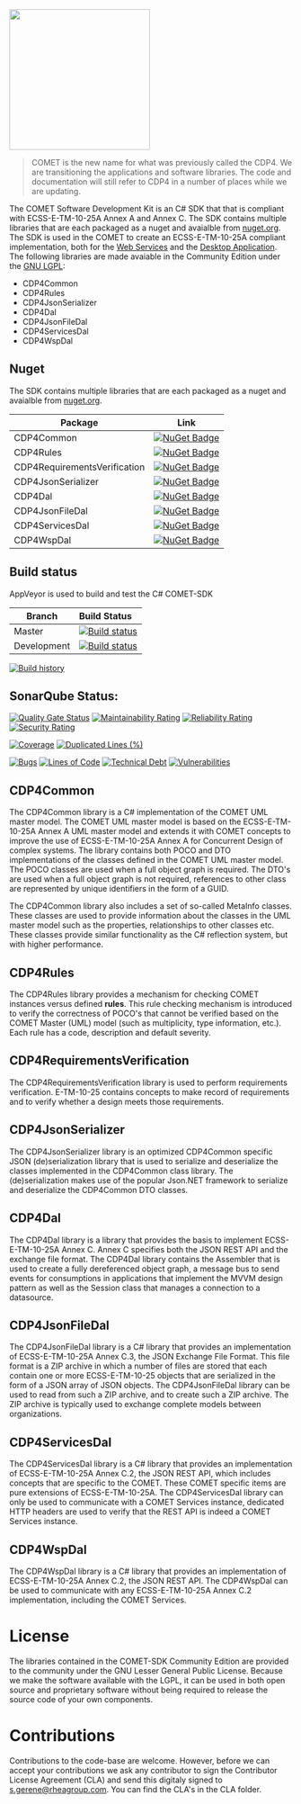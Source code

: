 <img src="https://github.com/RHEAGROUP/COMET-SDK-Community-Edition/raw/master/Comet_Logo.png" width="250">

> COMET is the new name for what was previously called the CDP4. We are transitioning the applications and software libraries. The code and documentation will still refer to CDP4 in a number of places while we are updating.

The COMET Software Development Kit is an C# SDK that that is compliant with ECSS-E-TM-10-25A Annex A and Annex C. The SDK contains multiple libraries that are each packaged as a nuget and avaialble from [nuget.org](https://www.nuget.org/packages?q=cdp4). The SDK is used in the COMET to create an ECSS-E-TM-10-25A compliant implementation, both for the [Web Services](https://github.com/RHEAGROUP/COMET-WebServices-Community-Edition) and the [Desktop Application](https://github.com/RHEAGROUP/COMET-IME-Community-Edition). The following libraries are made avaiable in the Community Edition under the [GNU LGPL](https://www.gnu.org/licenses/lgpl-3.0.html):

  - CDP4Common
  - CDP4Rules
  - CDP4JsonSerializer
  - CDP4Dal
  - CDP4JsonFileDal
  - CDP4ServicesDal
  - CDP4WspDal

## Nuget

The SDK contains multiple libraries that are each packaged as a nuget and avaialble from [nuget.org](https://www.nuget.org/packages?q=cdp4).

Package | Link
--------|--------
CDP4Common | [![NuGet Badge](https://buildstats.info/nuget/CDP4Common-CE)](https://buildstats.info/nuget/CDP4Common-CE)
CDP4Rules | [![NuGet Badge](https://buildstats.info/nuget/CDP4Rules-CE)](https://buildstats.info/nuget/CDP4Rules-CE)
CDP4RequirementsVerification | [![NuGet Badge](https://buildstats.info/nuget/CDP4Rules-CE)](https://buildstats.info/nuget/CDP4RequirementsVerification-CE)
CDP4JsonSerializer | [![NuGet Badge](https://buildstats.info/nuget/CDP4JsonSerializer-CE)](https://buildstats.info/nuget/CDP4JsonSerializer-CE)
CDP4Dal | [![NuGet Badge](https://buildstats.info/nuget/CDP4Dal-CE)](https://buildstats.info/nuget/CDP4Dal-CE)
CDP4JsonFileDal | [![NuGet Badge](https://buildstats.info/nuget/CDP4JsonFileDal-CE)](https://buildstats.info/nuget/CDP4JsonFileDal-CE)
CDP4ServicesDal | [![NuGet Badge](https://buildstats.info/nuget/CDP4ServicesDal-CE)](https://buildstats.info/nuget/CDP4ServicesDal-CE)
CDP4WspDal | [![NuGet Badge](https://buildstats.info/nuget/CDP4WspDal-CE)](https://buildstats.info/nuget/CDP4WspDal-CE)

## Build status

AppVeyor is used to build and test the C# COMET-SDK

Branch | Build Status
------- | :------------
Master |  [![Build status](https://ci.appveyor.com/api/projects/status/393r6isv68rlpr51/branch/master?svg=true)](https://ci.appveyor.com/project/rheagroup/cdp4-sdk-community-edition/branch/master)
Development |  [![Build status](https://ci.appveyor.com/api/projects/status/393r6isv68rlpr51/branch/development?svg=true)](https://ci.appveyor.com/project/rheagroup/cdp4-sdk-community-edition/branch/development)

[![Build history](https://buildstats.info/appveyor/chart/rheagroup/cdp4-sdk-community-edition)](https://ci.appveyor.com/project/rheagroup/cdp4-sdk-community-edition/history)

## SonarQube Status:
[![Quality Gate Status](https://sonarcloud.io/api/project_badges/measure?project=RHEAGROUP_CDP4-SDK-Community-Edition&metric=alert_status)](https://sonarcloud.io/dashboard?id=RHEAGROUP_CDP4-SDK-Community-Edition)
[![Maintainability Rating](https://sonarcloud.io/api/project_badges/measure?project=RHEAGROUP_CDP4-SDK-Community-Edition&metric=sqale_rating)](https://sonarcloud.io/dashboard?id=RHEAGROUP_CDP4-SDK-Community-Edition)
[![Reliability Rating](https://sonarcloud.io/api/project_badges/measure?project=RHEAGROUP_CDP4-SDK-Community-Edition&metric=reliability_rating)](https://sonarcloud.io/dashboard?id=RHEAGROUP_CDP4-SDK-Community-Edition)
[![Security Rating](https://sonarcloud.io/api/project_badges/measure?project=RHEAGROUP_CDP4-SDK-Community-Edition&metric=security_rating)](https://sonarcloud.io/dashboard?id=RHEAGROUP_CDP4-SDK-Community-Edition)

[![Coverage](https://sonarcloud.io/api/project_badges/measure?project=RHEAGROUP_CDP4-SDK-Community-Edition&metric=coverage)](https://sonarcloud.io/dashboard?id=RHEAGROUP_CDP4-SDK-Community-Edition)
[![Duplicated Lines (%)](https://sonarcloud.io/api/project_badges/measure?project=RHEAGROUP_CDP4-SDK-Community-Edition&metric=duplicated_lines_density)](https://sonarcloud.io/dashboard?id=RHEAGROUP_CDP4-SDK-Community-Edition)

[![Bugs](https://sonarcloud.io/api/project_badges/measure?project=RHEAGROUP_CDP4-SDK-Community-Edition&metric=bugs)](https://sonarcloud.io/dashboard?id=RHEAGROUP_CDP4-SDK-Community-Edition)
[![Lines of Code](https://sonarcloud.io/api/project_badges/measure?project=RHEAGROUP_CDP4-SDK-Community-Edition&metric=ncloc)](https://sonarcloud.io/dashboard?id=RHEAGROUP_CDP4-SDK-Community-Edition)
[![Technical Debt](https://sonarcloud.io/api/project_badges/measure?project=RHEAGROUP_CDP4-SDK-Community-Edition&metric=sqale_index)](https://sonarcloud.io/dashboard?id=RHEAGROUP_CDP4-SDK-Community-Edition)
[![Vulnerabilities](https://sonarcloud.io/api/project_badges/measure?project=RHEAGROUP_CDP4-SDK-Community-Edition&metric=vulnerabilities)](https://sonarcloud.io/dashboard?id=RHEAGROUP_CDP4-SDK-Community-Edition)

## CDP4Common

The CDP4Common library is a C# implementation of the COMET UML master model. The COMET UML master model is based on the ECSS-E-TM-10-25A Annex A UML master model and extends it with COMET concepts to improve the use of ECSS-E-TM-10-25A Annex A for Concurrent Design of complex systems. The library contains both POCO and DTO implementations of the classes defined in the COMET UML master model. The POCO classes are used when a full object graph is required. The DTO's are used when a full object graph is not required, references to other class are represented by unique identifiers in the form of a GUID.

The CDP4Common library also includes a set of so-called MetaInfo classes. These classes are used to provide information about the classes in the UML master model such as the properties, relationships to other classes etc. These classes provide similar functionality as the C# reflection system, but with higher performance.

## CDP4Rules

The CDP4Rules library provides a mechanism for checking COMET instances versus defined **rules**. This rule checking mechanism is introduced to verify the correctness of POCO's that cannot be verified based on the COMET Master (UML) model (such as multiplicity, type information, etc.). Each rule has a code, description and default severity.

## CDP4RequirementsVerification

The CDP4RequirementsVerification library is used to perform requirements verification. E-TM-10-25 contains concepts to make record of requirements and to verify whether a design meets those requirements.

## CDP4JsonSerializer

The CDP4JsonSerializer library is an optimized CDP4Common specific JSON (de)serialization library that is used to serialize and deserialize the classes implemented in the CDP4Common class library. The (de)serialization makes use of the popular Json.NET framework to serialize and deserialize the CDP4Common DTO classes.

## CDP4Dal

The CDP4Dal library is a library that provides the basis to implement ECSS-E-TM-10-25A Annex C. Annex C specifies both the JSON REST API and the exchange file format. The CDP4Dal library contains the Assembler that is used to create a fully dereferenced object graph, a message bus to send events for consumptions in applications that implement the MVVM design pattern as well as the Session class that manages a connection to a datasource.

## CDP4JsonFileDal

The CDP4JsonFileDal library is a C# library that provides an implementation of ECSS-E-TM-10-25A Annex C.3, the JSON Exchange File Format. This file format is a ZIP archive in which a number of files are stored that each contain one or more ECSS-E-TM-10-25 objects that are serialized in the form of a JSON array of JSON objects. The CDP4JsonFileDal library can be used to read from such a ZIP archive, and to create such a ZIP archive. The ZIP archive is typically used to exchange complete models between organizations.

## CDP4ServicesDal

The CDP4ServicesDal library is a C# library that provides an implementation of ECSS-E-TM-10-25A Annex C.2, the JSON REST API, which includes concepts that are specific to the COMET. These COMET specific items are pure extensions of ECSS-E-TM-10-25A. The CDP4ServicesDal library can only be used to communicate with a COMET Services instance, dedicated HTTP headers are used to verify that the REST API is indeed a COMET Services instance.

## CDP4WspDal

The CDP4WspDal library is a C# library that provides an implementation of ECSS-E-TM-10-25A Annex C.2, the JSON REST API. The CDP4WspDal can be used to communicate with any ECSS-E-TM-10-25A Annex C.2 implementation, including the COMET Services.

# License

The libraries contained in the COMET-SDK Community Edition are provided to the community under the GNU Lesser General Public License. Because we make the software available with the LGPL, it can be used in both open source and proprietary software without being required to release the source code of your own components.

# Contributions

Contributions to the code-base are welcome. However, before we can accept your contributions we ask any contributor to sign the Contributor License Agreement (CLA) and send this digitaly signed to s.gerene@rheagroup.com. You can find the CLA's in the CLA folder.